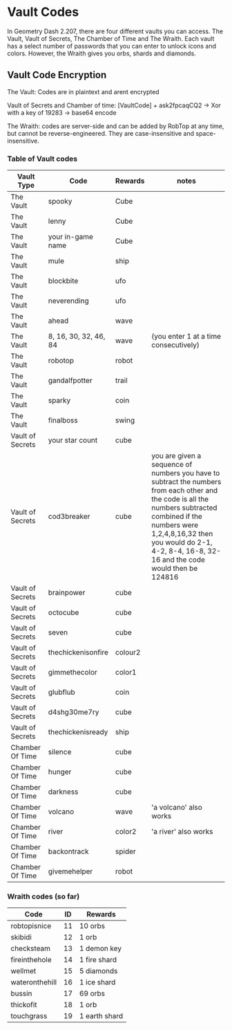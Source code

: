 # Vault Codes

In Geometry Dash 2.207, there are four different vaults you can access. The Vault, Vault of Secrets, The Chamber of Time and The Wraith. Each vault has a select number of passwords that you can enter to unlock icons and colors. However, the Wraith gives you orbs, shards and diamonds.

## Vault Code Encryption

The Vault: Codes are in plaintext and arent encrypted

Vault of Secrets and Chamber of time: [VaultCode] + ask2fpcaqCQ2 -> Xor with a key of 19283 -> base64 encode

The Wraith: codes are server-side and can be added by RobTop at any time, but cannot be reverse-engineered. They are case-insensitive and space-insensitive.

### Table of Vault codes

| Vault Type |       Code     | Rewards | notes |
|------------|----------------|---------|-------|
| The Vault  |       spooky   | Cube
| The Vault  |       lenny   | Cube
| The Vault  |       your in-game name   | Cube
| The Vault  |       mule   | ship
| The Vault  |       blockbite   | ufo
| The Vault  |       neverending   | ufo
| The Vault  |       ahead   | wave
| The Vault  |       8, 16, 30, 32, 46, 84 | wave | (you enter 1 at a time consecutively)
| The Vault  |       robotop   | robot
| The Vault  |       gandalfpotter   | trail
| The Vault  |       sparky   | coin
| The Vault  | finalboss | swing
| Vault of Secrets | your star count   | cube
| Vault of Secrets | cod3breaker   | cube | you are given a sequence of numbers you have to subtract the numbers from each other and the code is all the numbers subtracted combined if the numbers were 1,2,4,8,16,32 then you would do 2-1, 4-2, 8-4, 16-8, 32-16 and the code would then be 124816
| Vault of Secrets | brainpower   | cube
| Vault of Secrets | octocube   | cube
| Vault of Secrets | seven   | cube
| Vault of Secrets | thechickenisonfire   | colour2
| Vault of Secrets | gimmethecolor   | color1
| Vault of Secrets | glubflub   | coin
| Vault of Secrets | d4shg30me7ry | cube
| Vault of Secrets | thechickenisready | ship
| Chamber Of Time  | silence | cube 
| Chamber Of Time  | hunger | cube 
| Chamber Of Time  | darkness | cube 
| Chamber Of Time  | volcano | wave | 'a volcano' also works
| Chamber Of Time  | river | color2 | 'a river' also works
| Chamber Of Time  | backontrack | spider
| Chamber Of Time  | givemehelper | robot

### Wraith codes (so far)

| Code           | ID | Rewards        |
|----------------|----|----------------|
| robtopisnice   | 11 | 10 orbs        |
| skibidi        | 12 | 1 orb          |
| checksteam     | 13 | 1 demon key    |
| fireinthehole  | 14 | 1 fire shard   |
| wellmet        | 15 | 5 diamonds     |
| wateronthehill | 16 | 1 ice shard    |
| bussin         | 17 | 69 orbs        |
| thickofit      | 18 | 1 orb          |
| touchgrass     | 19 | 1 earth shard  |

